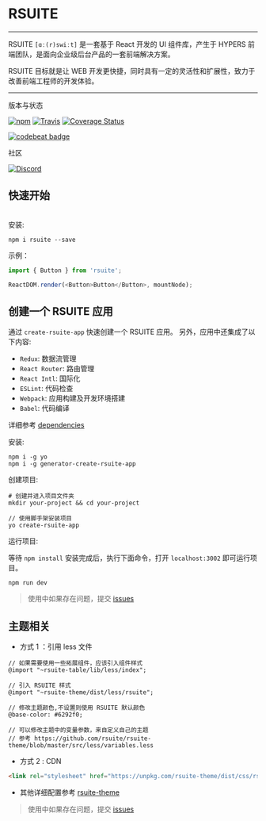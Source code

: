 

# RSUITE

------

RSUITE  `[ɑː(r)swiːt]` 是一套基于 React 开发的 UI 组件库，产生于 HYPERS 前端团队，是面向企业级后台产品的一套前端解决方案。

RSUITE 目标就是让 WEB 开发更快捷，同时具有一定的灵活性和扩展性，致力于改善前端工程师的开发体验。


------
版本与状态

[![npm](https://badge.fury.io/js/rsuite.svg)](https://www.npmjs.com/package/rsuite)
[![Travis](https://travis-ci.org/rsuite/rsuite.svg?branch=master)](https://travis-ci.org/rsuite/rsuite)
[![Coverage Status](https://coveralls.io/repos/github/rsuite/rsuite/badge.svg?branch=next)](https://coveralls.io/github/rsuite/rsuite?branch=next)

[![codebeat badge](https://codebeat.co/badges/847f629e-1fdc-4b87-9411-e2ae8e3132d6)](https://codebeat.co/projects/github-com-rsuite-rsuite-next)


社区

[![Discord](https://img.shields.io/badge/Discord-Join%20chat%20%E2%86%92-738bd7.svg)](https://discord.gg/GmPXTH3)




## 快速开始

<br/>
安装:

```
npm i rsuite --save
```


示例：

```js
import { Button } from 'rsuite';

ReactDOM.render(<Button>Button</Button>, mountNode);
```


## 创建一个 RSUITE 应用

通过 `create-rsuite-app` 快速创建一个 RSUITE 应用。  另外，应用中还集成了以下内容:

- `Redux`: 数据流管理
- `React Router`: 路由管理
- `React Intl`: 国际化
- `ESLint`: 代码检查
- `Webpack`: 应用构建及开发环境搭建
- `Babel`: 代码编译

详细参考 [dependencies](https://github.com/rsuite/create-rsuite-app/blob/master/generators/app/templates/package.json#L12-L33)

安装:

```
npm i -g yo
npm i -g generator-create-rsuite-app
```

创建项目:

```
# 创建并进入项目文件夹
mkdir your-project && cd your-project

// 使用脚手架安装项目
yo create-rsuite-app
```

运行项目:

等待 `npm install`  安装完成后，执行下面命令，打开 `localhost:3002` 即可运行项目。

```
npm run dev
```

> 使用中如果存在问题，提交 [issues](https://github.com/rsuite/create-rsuite-app/issues/new)

## 主题相关



- 方式 1 ：引用 less 文件

```less
// 如果需要使用一些拓展组件，应该引入组件样式
@import "~rsuite-table/lib/less/index";

// 引入 RSUITE 样式
@import "~rsuite-theme/dist/less/rsuite";

// 修改主题颜色,不设置则使用 RSUITE 默认颜色
@base-color: #6292f0;

// 可以修改主题中的变量参数，来自定义自己的主题
// 参考 https://github.com/rsuite/rsuite-theme/blob/master/src/less/variables.less
```

- 方式 2 : CDN

```html
<link rel="stylesheet" href="https://unpkg.com/rsuite-theme/dist/css/rsuite.min.css" />
```

- 其他详细配置参考 [rsuite-theme](https://rsuitejs.com/components/theme)


> 使用中如果存在问题，提交 [issues](https://github.com/rsuite/rsuite-theme/issues/new)
